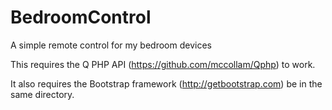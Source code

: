 # BedroomControl
A simple remote control for my bedroom devices

This requires the Q PHP API (https://github.com/mccollam/Qphp) to work.

It also requires the Bootstrap framework (http://getbootstrap.com) be in the same directory.
